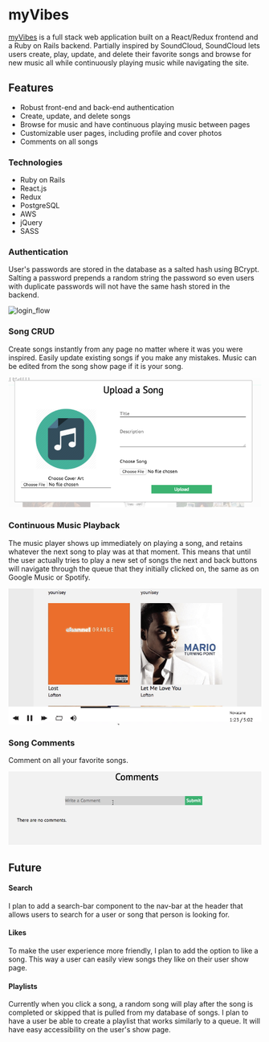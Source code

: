 # myVibes

[myVibes](https://myvibessoundcloud.herokuapp.com/) is a full stack web application built on a React/Redux frontend and a Ruby on Rails backend. Partially inspired by SoundCloud, SoundCloud lets users create, play, update, and delete their favorite songs and browse for new music all while continuously playing music while navigating the site.

## Features

- Robust front-end and back-end authentication
- Create, update, and delete songs
- Browse for music and have continuous playing music between pages
- Customizable user pages, including profile and cover photos
- Comments on all songs

### Technologies
- Ruby on Rails
- React.js
- Redux
- PostgreSQL
- AWS
- jQuery
- SASS

### Authentication

User's passwords are stored in the database as a salted hash using BCrypt. Salting a password prepends a random string the password so even users with duplicate passwords will not have the same hash stored in the backend.

![login_flow](/app/assets/images/auth.gif)


### Song CRUD

Create songs instantly from any page no matter where it was you were inspired. Easily update existing songs if you make any mistakes. Music can be edited from the song show page if it is your song.


![song_create](/app/assets/images/uploadpic.png)

### Continuous Music Playback

The music player shows up immediately on playing a song, and retains whatever the next song to play was at that moment. This means that until the user actually tries to play a new set of songs the next and back buttons will navigate through the queue that they initially clicked on, the same as on Google Music or Spotify.

![song_create](/app/assets/images/continuousplay.gif)


### Song Comments

Comment on all your favorite songs.

![comment](/app/assets/images/comments.gif)

## Future

#### Search

I plan to add a search-bar component to the nav-bar at the header that allows users to search for a user or song that person is looking for.

#### Likes

To make the user experience more friendly, I plan to add the option to like a song. This way a user can easily view songs they like on their user show page.

#### Playlists

Currently when you click a song, a random song will play after the song is completed or skipped that is pulled from my database of songs. I plan to have a user be able to create a playlist that works similarly to a queue. It will have easy accessibility on the user's show page.

